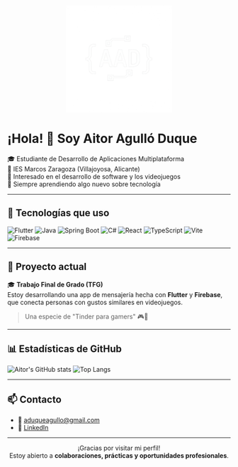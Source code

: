 <p align="center">
  <img src="https://raw.githubusercontent.com/AitorAD/AitorAD/main/logo.png" width="240" alt="Logo AAD"/>
</p>

# ¡Hola! 👋 Soy Aitor Agulló Duque

🎓 Estudiante de Desarrollo de Aplicaciones Multiplataforma  
🏫 IES Marcos Zaragoza (Villajoyosa, Alicante)  
💬 Interesado en el desarrollo de software y los videojuegos  
🧠 Siempre aprendiendo algo nuevo sobre tecnología

---

## 🚀 Tecnologías que uso

![Flutter](https://img.shields.io/badge/Flutter-02569B?style=for-the-badge&logo=flutter&logoColor=white)
![Java](https://img.shields.io/badge/Java-ED8B00?style=for-the-badge&logo=java&logoColor=white)
![Spring Boot](https://img.shields.io/badge/Spring_Boot-6DB33F?style=for-the-badge&logo=spring-boot&logoColor=white)
![C#](https://img.shields.io/badge/C%23-239120?style=for-the-badge&logo=c-sharp&logoColor=white)
![React](https://img.shields.io/badge/React-20232A?style=for-the-badge&logo=react&logoColor=61DAFB)
![TypeScript](https://img.shields.io/badge/TypeScript-3178C6?style=for-the-badge&logo=typescript&logoColor=white)
![Vite](https://img.shields.io/badge/Vite-646CFF?style=for-the-badge&logo=vite&logoColor=white)
![Firebase](https://img.shields.io/badge/Firebase-FFCA28?style=for-the-badge&logo=firebase&logoColor=black)

---

## 💼 Proyecto actual

🎓 **Trabajo Final de Grado (TFG)**  
Estoy desarrollando una app de mensajería hecha con **Flutter** y **Firebase**, que conecta personas con gustos similares en videojuegos.  
> Una especie de "Tinder para gamers" 🎮💬

---

## 📊 Estadísticas de GitHub

![Aitor's GitHub stats](https://github-readme-stats.vercel.app/api?username=AitorAD&show_icons=true&theme=default)
![Top Langs](https://github-readme-stats.vercel.app/api/top-langs/?username=AitorAD&layout=compact)

---

## 📫 Contacto

- 📧 aduqueagullo@gmail.com  
- 💼 [LinkedIn](https://www.linkedin.com/in/aitor-agullo-duque)

---

<p align="center">
  ¡Gracias por visitar mi perfil!<br>
  Estoy abierto a <strong>colaboraciones, prácticas y oportunidades profesionales</strong>.
</p>
